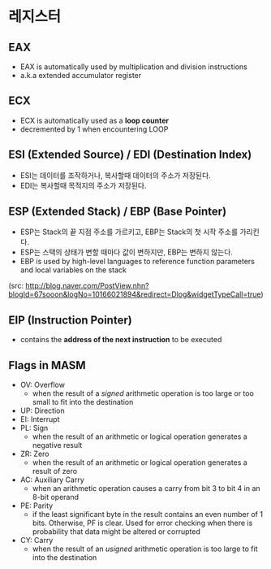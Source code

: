 레지스터
==
EAX
--
* EAX is automatically used by multiplication and division instructions
* a.k.a extended accumulator register


ECX
--
* ECX is automatically used as a **loop counter**
* decremented by 1 when encountering LOOP

ESI (Extended Source) / EDI (Destination Index)
--
* ESI는 데이터를 조작하거나, 복사할때 데이터의 주소가 저장된다.
* EDI는 복사할때 목적지의 주소가 저장된다.


ESP (Extended Stack) / EBP (Base Pointer)
--
* ESP는 Stack의 끝 지점 주소를 가르키고, EBP는 Stack의 첫 시작 주소를 가리킨다.
* ESP는 스택의 상태가 변할 때마다 값이 변하지만, EBP는 변하지 않는다.
* EBP is used by high-level languages to reference function parameters and local variables on the stack

(src: http://blog.naver.com/PostView.nhn?blogId=67sooon&logNo=10166021894&redirect=Dlog&widgetTypeCall=true)


EIP (Instruction Pointer)
--
* contains the **address of the next instruction** to be executed


Flags in MASM
--
* OV: Overflow
  * when the result of a *signed* arithmetic operation is too large or too small to fit into the destination
* UP: Direction
* EI: Interrupt
* PL: Sign
  * when the result of an arithmetic or logical operation generates a negative result
* ZR: Zero
  * when the result of an arithmetic or logical operation generates a result of zero
* AC: Auxiliary Carry
  * when an arithmetic operation causes a carry from bit 3 to bit 4 in an 8-bit operand
* PE: Parity
  * if the least significant byte in the result contains an even number of 1 bits. Otherwise, PF is clear. Used for error checking when there is probability that data might be altered or corrupted
* CY: Carry
  * when the result of an *usigned* arithmetic operation is too large to fit into the destination
